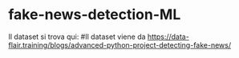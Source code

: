 # fake-news-detection-ML
Il dataset si trova qui:
#Il dataset viene da https://data-flair.training/blogs/advanced-python-project-detecting-fake-news/
